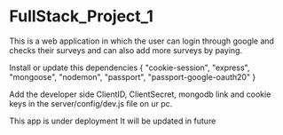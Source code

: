 # FullStack_Project_1

This is a web application in which the user can login through google and checks their surveys and can also add more surveys by paying.

Install or update this dependencies
{
    "cookie-session", "express", "mongoose", "nodemon", "passport", "passport-google-oauth20"
}    

Add the developer side ClientID, ClientSecret, mongodb link and cookie keys in the server/config/dev.js file on ur pc.

This app is under deployment
It will be updated in future
